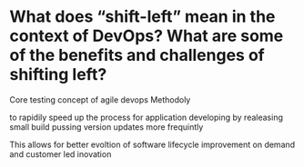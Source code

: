 # What does “shift-left” mean in the context of DevOps? What are some of the benefits and challenges of shifting left?

Core testing concept of agile devops Methodoly  

to rapidily speed up the process for application developing by realeasing small build pussing version updates more frequintly

This allows for better evoltion of software lifecycle improvement on demand and customer led inovation 